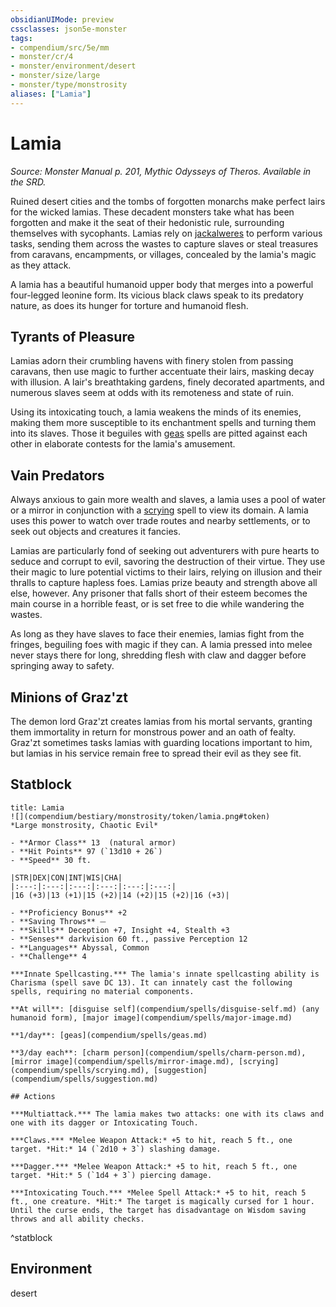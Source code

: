 ```yaml
---
obsidianUIMode: preview
cssclasses: json5e-monster
tags:
- compendium/src/5e/mm
- monster/cr/4
- monster/environment/desert
- monster/size/large
- monster/type/monstrosity
aliases: ["Lamia"]
---
```

# Lamia
*Source: Monster Manual p. 201, Mythic Odysseys of Theros. Available in the SRD.*  

Ruined desert cities and the tombs of forgotten monarchs make perfect lairs for the wicked lamias. These decadent monsters take what has been forgotten and make it the seat of their hedonistic rule, surrounding themselves with sycophants. Lamias rely on [jackalweres](compendium/bestiary/humanoid/jackalwere.md) to perform various tasks, sending them across the wastes to capture slaves or steal treasures from caravans, encampments, or villages, concealed by the lamia's magic as they attack.

A lamia has a beautiful humanoid upper body that merges into a powerful four-legged leonine form. Its vicious black claws speak to its predatory nature, as does its hunger for torture and humanoid flesh.

## Tyrants of Pleasure

Lamias adorn their crumbling havens with finery stolen from passing caravans, then use magic to further accentuate their lairs, masking decay with illusion. A lair's breathtaking gardens, finely decorated apartments, and numerous slaves seem at odds with its remoteness and state of ruin.

Using its intoxicating touch, a lamia weakens the minds of its enemies, making them more susceptible to its enchantment spells and turning them into its slaves. Those it beguiles with [geas](compendium/spells/geas.md) spells are pitted against each other in elaborate contests for the lamia's amusement.

## Vain Predators

Always anxious to gain more wealth and slaves, a lamia uses a pool of water or a mirror in conjunction with a [scrying](compendium/spells/scrying.md) spell to view its domain. A lamia uses this power to watch over trade routes and nearby settlements, or to seek out objects and creatures it fancies.

Lamias are particularly fond of seeking out adventurers with pure hearts to seduce and corrupt to evil, savoring the destruction of their virtue. They use their magic to lure potential victims to their lairs, relying on illusion and their thralls to capture hapless foes. Lamias prize beauty and strength above all else, however. Any prisoner that falls short of their esteem becomes the main course in a horrible feast, or is set free to die while wandering the wastes.

As long as they have slaves to face their enemies, lamias fight from the fringes, beguiling foes with magic if they can. A lamia pressed into melee never stays there for long, shredding flesh with claw and dagger before springing away to safety.

## Minions of Graz'zt

The demon lord Graz'zt creates lamias from his mortal servants, granting them immortality in return for monstrous power and an oath of fealty. Graz'zt sometimes tasks lamias with guarding locations important to him, but lamias in his service remain free to spread their evil as they see fit.

## Statblock

```ad-statblock
title: Lamia
![](compendium/bestiary/monstrosity/token/lamia.png#token)
*Large monstrosity, Chaotic Evil*

- **Armor Class** 13  (natural armor)
- **Hit Points** 97 (`13d10 + 26`)
- **Speed** 30 ft.

|STR|DEX|CON|INT|WIS|CHA|
|:---:|:---:|:---:|:---:|:---:|:---:|
|16 (+3)|13 (+1)|15 (+2)|14 (+2)|15 (+2)|16 (+3)|

- **Proficiency Bonus** +2
- **Saving Throws** ⏤
- **Skills** Deception +7, Insight +4, Stealth +3
- **Senses** darkvision 60 ft., passive Perception 12
- **Languages** Abyssal, Common
- **Challenge** 4

***Innate Spellcasting.*** The lamia's innate spellcasting ability is Charisma (spell save DC 13). It can innately cast the following spells, requiring no material components.

**At will**: [disguise self](compendium/spells/disguise-self.md) (any humanoid form), [major image](compendium/spells/major-image.md)

**1/day**: [geas](compendium/spells/geas.md)

**3/day each**: [charm person](compendium/spells/charm-person.md), [mirror image](compendium/spells/mirror-image.md), [scrying](compendium/spells/scrying.md), [suggestion](compendium/spells/suggestion.md)

## Actions

***Multiattack.*** The lamia makes two attacks: one with its claws and one with its dagger or Intoxicating Touch.

***Claws.*** *Melee Weapon Attack:* +5 to hit, reach 5 ft., one target. *Hit:* 14 (`2d10 + 3`) slashing damage.

***Dagger.*** *Melee Weapon Attack:* +5 to hit, reach 5 ft., one target. *Hit:* 5 (`1d4 + 3`) piercing damage.

***Intoxicating Touch.*** *Melee Spell Attack:* +5 to hit, reach 5 ft., one creature. *Hit:* The target is magically cursed for 1 hour. Until the curse ends, the target has disadvantage on Wisdom saving throws and all ability checks.
```
^statblock

## Environment

desert